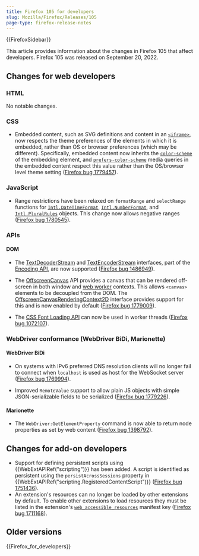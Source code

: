 ```yaml
---
title: Firefox 105 for developers
slug: Mozilla/Firefox/Releases/105
page-type: firefox-release-notes
---
```


{{FirefoxSidebar}}

This article provides information about the changes in Firefox 105 that affect developers. Firefox 105 was released on September 20, 2022.

## Changes for web developers

### HTML

No notable changes.

### CSS

- Embedded content, such as SVG definitions and content in an [`<iframe>`](/en-US/docs/Web/HTML/Reference/Element/iframe), now respects the theme preferences of the elements in which it is embedded, rather than OS or browser preferences (which may be different).
  Specifically, embedded content now inherits the [`color-scheme`](/en-US/docs/Web/CSS/color-scheme) of the embedding element, and [`prefers-color-scheme`](/en-US/docs/Web/CSS/@media/prefers-color-scheme) media queries in the embedded content respect this value rather than the OS/browser level theme setting ([Firefox bug 1779457](https://bugzil.la/1779457)).

### JavaScript

- Range restrictions have been relaxed on `formatRange` and `selectRange` functions for [`Intl.DateTimeFormat`](/en-US/docs/Web/JavaScript/Reference/Global_Objects/Intl/DateTimeFormat), [`Intl.NumberFormat`](/en-US/docs/Web/JavaScript/Reference/Global_Objects/Intl/NumberFormat), and [`Intl.PluralRules`](/en-US/docs/Web/JavaScript/Reference/Global_Objects/Intl/PluralRules) objects. This change now allows negative ranges ([Firefox bug 1780545](https://bugzil.la/1780545)).

### APIs

#### DOM

- The [TextDecoderStream](/en-US/docs/Web/API/TextDecoderStream) and [TextEncoderStream](/en-US/docs/Web/API/TextEncoderStream) interfaces, part of the [Encoding API](/en-US/docs/Web/API/Encoding_API), are now supported ([Firefox bug 1486949](https://bugzil.la/1486949)).

- The [OffscreenCanvas](/en-US/docs/Web/API/OffscreenCanvas) API provides a canvas that can be rendered off-screen in both window and [web worker](/en-US/docs/Web/API/OffscreenCanvas#asynchronous_display_of_frames_produced_by_an_offscreencanvas) contexts.
  This allows `<canvas>` elements to be decoupled from the DOM. The [OffscreenCanvasRenderingContext2D](/en-US/docs/Web/API/OffscreenCanvasRenderingContext2D) interface provides support for this and is now enabled by default ([Firefox bug 1779009](https://bugzil.la/1779009)).

- The [CSS Font Loading API](/en-US/docs/Web/API/CSS_Font_Loading_API) can now be used in worker threads ([Firefox bug 1072107](https://bugzil.la/1072107)).

### WebDriver conformance (WebDriver BiDi, Marionette)

#### WebDriver BiDi

- On systems with IPv6 preferred DNS resolution clients will no longer fail to connect when `localhost` is used as host for the WebSocket server ([Firefox bug 1769994](https://bugzil.la/1769994)).

- Improved `RemoteValue` support to allow plain JS objects with simple JSON-serializable fields to be serialized ([Firefox bug 1779226](https://bugzil.la/1779226)).

#### Marionette

- The `WebDriver:GetElementProperty` command is now able to return node properties as set by web content ([Firefox bug 1398792](https://bugzil.la/1398792)).

## Changes for add-on developers

- Support for defining persistent scripts using {{WebExtAPIRef("scripting")}} has been added. A script is identified as persistent using the `persistAcrossSessions` property in {{WebExtAPIRef("scripting.RegisteredContentScript")}} ([Firefox bug 1751436](https://bugzil.la/1751436)).
- An extension's resources can no longer be loaded by other extensions by default. To enable other extensions to load resources they must be listed in the extension's [`web_accessible_resources`](/en-US/docs/Mozilla/Add-ons/WebExtensions/manifest.json/web_accessible_resources) manifest key ([Firefox bug 1711168](https://bugzil.la/1711168)).

## Older versions

{{Firefox_for_developers}}
